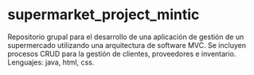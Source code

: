 # supermarket_project_mintic
Repositorio grupal para el desarrollo de una aplicación de gestión de un supermercado utilizando una arquitectura de software MVC. Se incluyen procesos CRUD para la gestión de clientes, proveedores e inventario.  Lenguajes: java, html, css. 
